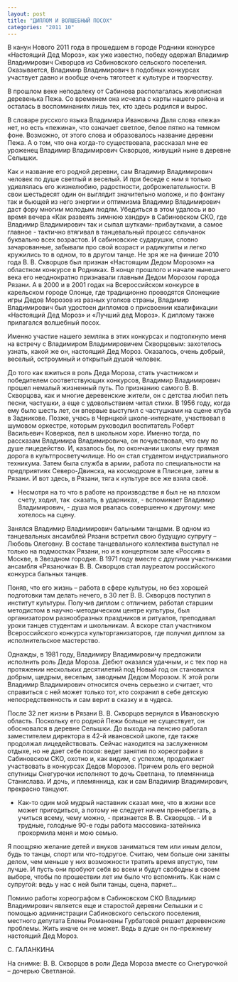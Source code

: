 ```yaml
---
layout: post
title: "ДИПЛОМ И ВОЛШЕБНЫЙ ПОСОХ"
categories: "2011 10"
---
```


В канун Нового 2011 года в прошедшем в городе Родники конкурсе «Настоящий Дед Мороз», как уже известно, победу одержал Владимир Владимирович Скворцов из Сабиновского сельского поселения. Оказывается, Владимир Владимирович в подобных конкурсах участвует давно и вообще очень тяготеет к культуре и творчеству.

В  прошлом веке неподалеку от Сабинова располагалась живописная деревенька Пежа.  Со временем она исчезла с карты нашего района и осталась в воспоминаниях лишь  тех, кто здесь родился и вырос.

В  словаре русского языка Владимира Ивановича Даля слова «пежа» нет, но есть  «пежина», что означает светлое, белое пятно на темном фоне. Возможно, от этого  слова и образовалось название деревни Пежа. А о том, что она когда-то  существовала, рассказал мне ее уроженец Владимир Владимирович Скворцов, живущий  ныне в деревне Селышки.

Как  и название его родной деревни, сам Владимир Владимирович человек по душе  светлый и веселый. И при беседе с ним я только удивлялась его жизнелюбию,  радостности, доброжелательности. В свои шестьдесят один он выглядит значительно  моложе, и по фонтану так и бьющей из него энергии и оптимизма Владимир  Владимирович даст фору многим молодым людям. Убедиться в этом удалось и во  время вечера «Как развеять зимнюю хандру» в Сабиновском СКО, где Владимир  Владимирович так и сыпал шутками-прибаутками, а самое главное - тактично втягивал  в танцевальный процесс сельчанок буквально всех возрастов. И сабиновские  сударушки, словно зачарованные, забывали про свой возраст и радикулиты и легко  кружились то в одном, то в другом танце. Не зря же на финише 2010 года В. В.  Скворцов был признан «Настоящим Дедом Морозом» на областном конкурсе в  Родниках. В конце прошлого и начале нынешнего века его неоднократно признавали  главным Дедом Морозом города Рязани. А в 2000 и в 2001 годах на Всероссийском  конкурсе в карельском городе Олонце, где традиционно проводятся Олонецкие игры  Дедов Морозов из разных уголков страны, Владимир Владимирович был удостоен дипломов  о присвоении квалификации «Настоящий Дед Мороз» и «Лучший дед Мороз». К диплому  также прилагался волшебный посох.

Именно  участие нашего земляка в этих конкурсах и подтолкнуло меня на встречу с  Владимиром Владимировичем Скворцовым: захотелось узнать, какой же он, настоящий  Дед Мороз. Оказалось, очень добрый, веселый, остроумный и открытый душой  человек.

До  того как вжиться в роль Деда Мороза, стать участником и победителем  соответствующих конкурсов, Владимир Владимирович прошел немалый жизненный путь.  По признанию самого В. В. Скворцова, как и многие деревенские жители, он с  детства любил петь песни, частушки, а еще с удовольствием читал стихи. В 1956  году, когда ему было шесть лет, он впервые выступил с частушками на сцене клуба  в Задникове. Позже, учась в Чернцкой школе-интернате, участвовал в шумовом  оркестре, которым руководил воспитатель Роберт Васильевич Коверков, пел в  школьном хоре. Именно тогда, по рассказам Владимира Владимировича, он  почувствовал, что ему по душе лицедейство. И, казалось бы, по окончании школы  ему прямая дорога в культпросветучилище. Но он стал студентом индустриального  техникума. Затем была служба в армии, работа по специальности на предприятиях  Северо-Двинска, на космодроме в Плисецке, затем в Рязани. И вот здесь, в Рязани,  тяга к культуре все же взяла своё.

-  Несмотря на то что в работе на производстве я был не на плохом счету, ходил,  так  сказать, в ударниках, - вспоминает Владимир  Владимирович, - душа моя рвалась совершенно к другому: мне хотелось на сцену.

Занялся  Владимир Владимирович бальными танцами. В одном из танцевальных ансамблей Рязани  встретил свою будущую супругу – Любовь Олеговну. В составе танцевального  коллектива выступал не только на подмостках Рязани, но и в концертном зале «Россия»  в Москве, в Звездном городке. В 1971 году вместе с другими участниками ансамбля  «Рязаночка» В. В. Скворцов стал лауреатом российского конкурса бальных танцев.

Поняв,  что его жизнь – работа в сфере культуры, но без хорошей подготовки там делать  нечего, в 30 лет В. В. Скворцов поступил в институт культуры. Получив диплом с  отличием, работал старшим методистом в научно-методическом центре культуры, был  организатором разнообразных праздников и ритуалов, преподавал уроки танцев  студентам и школьникам. А вскоре стал участником Всероссийского конкурса  культорганизаторов, где получил диплом за исполнительское мастерство.

Однажды,  в 1981 году, Владимиру Владимировичу предложили исполнить роль Деда Мороза.  Дебют оказался удачным, и с тех пор на протяжении нескольких десятилетий под Новый  год он становился добрым, щедрым, веселым, заводным Дедом Морозом. К этой роли  Владимир Владимирович относится очень серьезно и считает, что справиться с ней  может только тот, кто сохранил в себе детскую непосредственность и сам верит в  сказку и в чудеса.

После  32 лет жизни в Рязани В. В. Скворцов вернулся в Ивановскую область. Поскольку  его родной Пежи больше не существует, он обосновался в деревне Селышки. До  выхода на пенсию работал заместителем директора в 42-й ивановской школе, где  также продолжал лицедействовать. Сейчас находится на заслуженном отдыхе, но не  дает себе покоя: ведет занятия по хореографии в Сабиновском СКО, охотно и, как  видим, с успехом, продолжает участвовать в конкурсах Дедов Морозов. Причем роль  его верной спутницы Снегурочки исполняют то дочь Светлана, то племянница  Станислава. И дочь, и племянница, как и сам Владимир Владимирович, прекрасно  танцуют.

-  Как-то один мой мудрый наставник сказал мне, что в жизни все может пригодиться,  а потому не следует ничем пренебрегать, а учиться всему, чему можно, -  признается В. В. Скворцов. - И в трудные, голодные 90-е годы работа  массовика-затейника прокормила меня и мою семью.

Я  поощряю желание детей и внуков заниматься тем или иным делом, будь то танцы,  спорт или что-тодругое. Считаю, чем больше они заняты делом, чем меньше у них  возможности тратить время впустую, тем лучше. И пусть они пробуют себя во всем  и будут свободны в своем выборе, чтобы по прошествии лет им было что вспомнить.  Как нам с супругой: ведь у нас с ней были танцы, сцена, паркет…

Помимо  работы хореографом в Сабиновском СКО Владимир Владимирович является еще и  старостой деревни Селышки и с помощью администрации Сабиновского сельского  поселения, местного депутата Елены Романовны Гурбатовой решает деревенские  проблемы. Жить иначе он не может. Ведь в душе он по-прежнему настоящий Дед  Мороз.

С.  ГАЛАНКИНА

На  снимке: В. В. Скворцов в роли Деда Мороза вместе со Снегурочкой – дочерью  Светланой.


